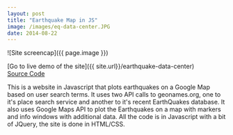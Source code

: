 ```yaml
---
layout: post
title: "Earthquake Map in JS"
image: /images/eq-data-center.JPG
date: 2014-08-22
---
```


![Site screencap]({{ page.image }})

[Go to live demo of the site]({{ site.url}}/earthquake-data-center)  
[Source Code](https://github.com/ScottHacker/earthquake-data-center/blob/master/script.js)

This is a website in Javascript that plots earthquakes on a Google Map based on user search terms. It uses two API calls to geonames.org, one to it's place search service and another to it's recent EarthQuakes database. It also uses Google Maps API to plot the Earthquakes on a map with markers and info windows with additional data. All the code is in Javascript with a bit of JQuery, the site is done in HTML/CSS.